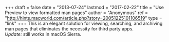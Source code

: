 +++
draft = false
date = "2013-07-24"
lastmod = "2017-02-22"
title = "Use Preview to view formatted man pages"
author = "Anonymous"
ref = "http://hints.macworld.com/article.php?story=20051225101106519"
type = "link"
+++
This is an elegant solution for viewing, searching, and archiving man pages that eliminates the necessity for third party apps.  
_Update:_ still works in macOS Sierra.
